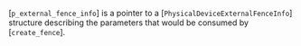 [`p_external_fence_info`] is a pointer to a
[`PhysicalDeviceExternalFenceInfo`] structure describing the
parameters that would be consumed by [`create_fence`].